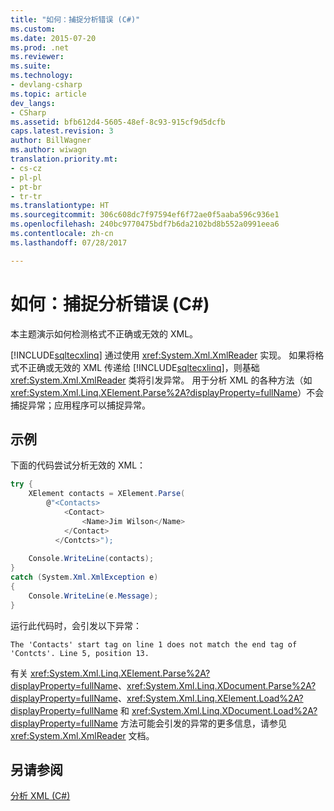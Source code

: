 ```yaml
---
title: "如何：捕捉分析错误 (C#)"
ms.custom: 
ms.date: 2015-07-20
ms.prod: .net
ms.reviewer: 
ms.suite: 
ms.technology:
- devlang-csharp
ms.topic: article
dev_langs:
- CSharp
ms.assetid: bfb612d4-5605-48ef-8c93-915cf9d5dcfb
caps.latest.revision: 3
author: BillWagner
ms.author: wiwagn
translation.priority.mt:
- cs-cz
- pl-pl
- pt-br
- tr-tr
ms.translationtype: HT
ms.sourcegitcommit: 306c608dc7f97594ef6f72ae0f5aaba596c936e1
ms.openlocfilehash: 240bc9770475bdf7b6da2102bd8b552a0991eea6
ms.contentlocale: zh-cn
ms.lasthandoff: 07/28/2017

---
```

# <a name="how-to-catch-parsing-errors-c"></a>如何：捕捉分析错误 (C#)
本主题演示如何检测格式不正确或无效的 XML。  
  
 [!INCLUDE[sqltecxlinq](~/includes/sqltecxlinq-md.md)] 通过使用 <xref:System.Xml.XmlReader> 实现。 如果将格式不正确或无效的 XML 传递给 [!INCLUDE[sqltecxlinq](~/includes/sqltecxlinq-md.md)]，则基础 <xref:System.Xml.XmlReader> 类将引发异常。 用于分析 XML 的各种方法（如 <xref:System.Xml.Linq.XElement.Parse%2A?displayProperty=fullName>）不会捕捉异常；应用程序可以捕捉异常。  
  
## <a name="example"></a>示例  
 下面的代码尝试分析无效的 XML：  
  
```csharp  
try {  
    XElement contacts = XElement.Parse(  
        @"<Contacts>  
            <Contact>  
                <Name>Jim Wilson</Name>  
            </Contact>  
          </Contcts>");  
  
    Console.WriteLine(contacts);  
}  
catch (System.Xml.XmlException e)  
{  
    Console.WriteLine(e.Message);  
}  
```  
  
 运行此代码时，会引发以下异常：  
  
```  
The 'Contacts' start tag on line 1 does not match the end tag of 'Contcts'. Line 5, position 13.  
```  
  
 有关 <xref:System.Xml.Linq.XElement.Parse%2A?displayProperty=fullName>、<xref:System.Xml.Linq.XDocument.Parse%2A?displayProperty=fullName>、<xref:System.Xml.Linq.XElement.Load%2A?displayProperty=fullName> 和 <xref:System.Xml.Linq.XDocument.Load%2A?displayProperty=fullName> 方法可能会引发的异常的更多信息，请参见 <xref:System.Xml.XmlReader> 文档。  
  
## <a name="see-also"></a>另请参阅  
 [分析 XML (C#)](../../../../csharp/programming-guide/concepts/linq/parsing-xml.md)


